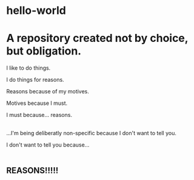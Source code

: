 # hello-world
<h1><b>A repository created not by choice, but obligation.</b></h1>

I like to do things.

I do things for reasons.

Reasons because of my motives.

Motives because I must.

I must because... reasons.<br><br>

...I'm being deliberatly non-specific because I don't want to tell you.

I don't want to tell you because...<br><br>

<h2><b>REASONS!!!!!</b></h2>
